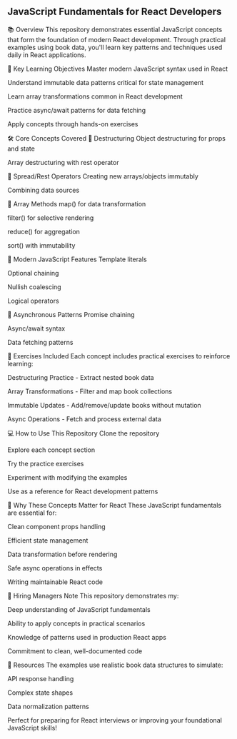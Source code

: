 
## JavaScript Fundamentals for React Developers

📚 Overview
This repository demonstrates essential JavaScript concepts that form the foundation of modern React development. Through practical examples using book data, you'll learn key patterns and techniques used daily in React applications.

🎯 Key Learning Objectives
Master modern JavaScript syntax used in React

Understand immutable data patterns critical for state management

Learn array transformations common in React development

Practice async/await patterns for data fetching

Apply concepts through hands-on exercises

🛠 Core Concepts Covered
🔹 Destructuring
Object destructuring for props and state

Array destructuring with rest operator

🔹 Spread/Rest Operators
Creating new arrays/objects immutably

Combining data sources

🔹 Array Methods
map() for data transformation

filter() for selective rendering

reduce() for aggregation

sort() with immutability

🔹 Modern JavaScript Features
Template literals

Optional chaining

Nullish coalescing

Logical operators

🔹 Asynchronous Patterns
Promise chaining

Async/await syntax

Data fetching patterns

📝 Exercises Included
Each concept includes practical exercises to reinforce learning:

Destructuring Practice - Extract nested book data

Array Transformations - Filter and map book collections

Immutable Updates - Add/remove/update books without mutation

Async Operations - Fetch and process external data

💻 How to Use This Repository
Clone the repository

Explore each concept section

Try the practice exercises

Experiment with modifying the examples

Use as a reference for React development patterns

🚀 Why These Concepts Matter for React
These JavaScript fundamentals are essential for:

Clean component props handling

Efficient state management

Data transformation before rendering

Safe async operations in effects

Writing maintainable React code

📌 Hiring Managers Note
This repository demonstrates my:

Deep understanding of JavaScript fundamentals

Ability to apply concepts in practical scenarios

Knowledge of patterns used in production React apps

Commitment to clean, well-documented code

🔗 Resources
The examples use realistic book data structures to simulate:

API response handling

Complex state shapes

Data normalization patterns

Perfect for preparing for React interviews or improving your foundational JavaScript skills!

